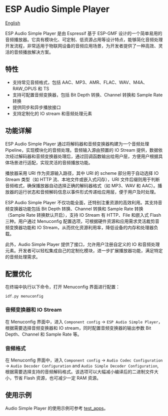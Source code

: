 # ESP Audio Simple Player
[English](./README.md)

ESP Audio Simple Player 是由 Espressif 基于 ESP-GMF 设计的一个简单易用的音频播放器。它具有模块化、可定制、低资源占用等设计特点，能够简化音频处理开发流程，非常适用于物联网设备的音频应用场景，为开发者提供了一种高效、灵活的音频播放解决方案。

## 特性
- 支持常见音频格式，包括 AAC、MP3、AMR、FLAC、WAV、M4A、RAW_OPUS 和 TS
- 支持可配置音频变换器，包括 Bit Depth 转换、Channel 转换和 Sample Rate 转换
- 提供同步和异步播放接口
- 支持定制化的 IO stream 和音频处理元素

## 功能详解
ESP Audio Simple Player 通过将解码器和音频变换器构建为一个音频处理 Pipeline，实现模块化的音频处理。音频输入源由预置的 IO Stream 提供，数据依次经过解码器和音频变换器处理后，通过回调函数输出给用户层，方便用户根据具体场景进行适配，实现灵活的音频播放功能。

播放器采用 URI 作为资源输入路径，其中 URI 的 scheme 部分用于自动选择 IO Stream 类型（如 HTTP 流、本地文件或嵌入式闪存），URI 文件后缀则用于判断音频格式，确保播放器自动选择正确的解码器格式（如 MP3、WAV 和 AAC）。播放器的运行状态和音频解码信息以事件形式传递给应用层，便于用户及时处理。

ESP Audio Simple Player 不仅功能全面，还特别注重资源的高效利用。其支持音频变换器功能包括 Bit Depth 转换、Channel 转换和 Sample Rate 转换（Sample Rate 转换默认开启），支持 IO Stream 有 HTTP、File 和嵌入式 Flash 三种。用户通过 Menuconfig 配置选项，可根据硬件资源和应用需求灵活裁剪音频变换器功能和 IO Stream，从而优化资源利用率，降低设备的内存和处理器负载。

此外，Audio Simple Player 提供了接口，允许用户注册自定义的 IO 和音频处理元素。开发者可以轻松集成自己的定制化模块，进一步扩展播放器功能，满足特定的音频处理需求。

## 配置优化
在终端中执行以下命令，打开 Menuconfig 界面进行配置：
```
idf.py menuconfig
```

### 音频变换器和 IO Stream
在 Menuconfig 界面中，进入 `Component config` -> `ESP Audio Simple Player`，根据需要选择音频变换器和 IO stream，同时配置音频变换器的输出参数 Bit Depth、Channel 和 Sample Rate 等。

### 音频格式
在 Menuconfig 界面中，进入 `Component config` -> `Audio Codec Configuration` -> `Audio Decoder Configuration` and `Audio Simple Decoder Configuration`, 根据需要选择支持的音频解码格式。该选项可以大幅减小编译后的二进制文件大小，节省 Flash 资源，也可减少一定 RAM 资源。

## 使用示例
Audio Simple Player 的使用示例可参考 [test_apps](./test_apps/main/aud_simp_player_test.c)。